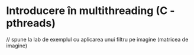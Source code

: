 # Introducere în multithreading (C - pthreads)
// spune la lab de exemplul cu aplicarea unui filtru pe imagine (matricea de imagine)
